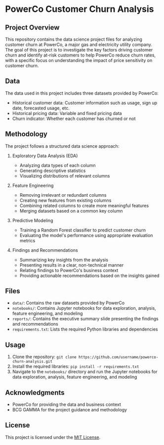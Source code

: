 # PowerCo Customer Churn Analysis

## Project Overview
This repository contains the data science project files for analyzing customer churn at PowerCo, a major gas and electricity utility company. The goal of this project is to investigate the key factors driving customer churn and identify at-risk customers to help PowerCo reduce churn rates, with a specific focus on understanding the impact of price sensitivity on customer churn.

## Data
The data used in this project includes three datasets provided by PowerCo:
- Historical customer data: Customer information such as usage, sign up date, forecasted usage, etc.
- Historical pricing data: Variable and fixed pricing data
- Churn indicator: Whether each customer has churned or not

## Methodology
The project follows a structured data science approach:

1. Exploratory Data Analysis (EDA)
   - Analyzing data types of each column
   - Generating descriptive statistics
   - Visualizing distributions of relevant columns

2. Feature Engineering
   - Removing irrelevant or redundant columns
   - Creating new features from existing columns
   - Combining related columns to create more meaningful features
   - Merging datasets based on a common key column

3. Predictive Modeling
   - Training a Random Forest classifier to predict customer churn
   - Evaluating the model's performance using appropriate evaluation metrics

4. Findings and Recommendations
   - Summarizing key insights from the analysis
   - Presenting results in a clear, non-technical manner
   - Relating findings to PowerCo's business context
   - Providing actionable recommendations based on the insights gained

## Files
- `data/`: Contains the raw datasets provided by PowerCo
- `notebooks/`: Contains Jupyter notebooks for data exploration, analysis, feature engineering, and modeling
- `reports/`: Contains the executive summary slide presenting the findings and recommendations
- `requirements.txt`: Lists the required Python libraries and dependencies

## Usage
1. Clone the repository: `git clone https://github.com/username/powerco-churn-analysis.git`
2. Install the required libraries: `pip install -r requirements.txt`
3. Navigate to the `notebooks/` directory and run the Jupyter notebooks for data exploration, analysis, feature engineering, and modeling


## Acknowledgments
- PowerCo for providing the data and business context
- BCG GAMMA for the project guidance and methodology

## License
This project is licensed under the [MIT License](LICENSE).